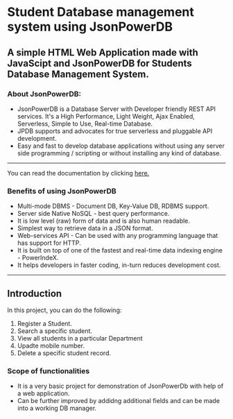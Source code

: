 # Student Database management system using JsonPowerDB

## A simple **HTML Web Application** made with **JavaScipt** and **JsonPowerDB** for **Students Database Management System**.

### About JsonPowerDB:
* JsonPowerDB is a Database Server with Developer friendly REST API services. It's a High Performance, Light Weight, Ajax Enabled, Serverless, Simple to Use, Real-time Database.
* JPDB supports and advocates for true serverless and pluggable API development.
* Easy and fast to develop database applications without using any server side programming / scripting or without installing any kind of database.
---
You can read the documentation by clicking [here.](http://login2explore.com/jpdb/docs.html)


### Benefits of using JsonPowerDB
- Multi-mode DBMS - Document DB, Key-Value DB, RDBMS support.
- Server side Native NoSQL - best query performance.
- It is low level (raw) form of data and is also human readable.
- Simplest way to retrieve data in a JSON format.
- Web-services API - Can be used with any programming language that has support for HTTP.
- It is built on top of one of the fastest and real-time data indexing engine - PowerIndeX.
- It helps developers in faster coding, in-turn reduces development cost.
---


## Introduction
In this project, you can do the following:
1. Register a Student.
2. Search a specific student.
3. View all students in a particular Department
4. Upadte mobile number.
5. Delete a specific student record.


### Scope of functionalities
* It is a very basic project for demonstration of JsonPowerDb with help of a web application. 
* Can be further improved by addidng additional fields and can be made into a working DB manager.
